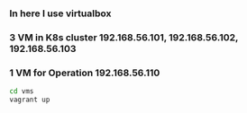 ### In here I use virtualbox
### 3 VM in K8s cluster 192.168.56.101, 192.168.56.102, 192.168.56.103
### 1 VM for Operation 192.168.56.110

```bash
cd vms
vagrant up
```